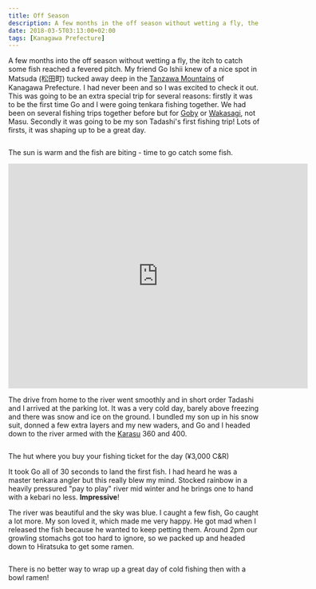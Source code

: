 ```yaml
---
title: Off Season
description: A few months in the off season without wetting a fly, the itch to catch some fish reached a fevered pitch. My friend Go Ishii knew of a nice spot in Matsuda (松田町) in the Tanzawa Mountains of Kanagawa Prefecture. I had never been and so I was excited to check it out...
date: 2018-03-5T03:13:00+02:00
tags: [Kanagawa Prefecture]
---
```

<div class=“text-lg m-2”>
<p class="mb-2">A few months into the off season without wetting a fly, the itch to catch some fish reached a fevered pitch. My friend Go Ishii knew of a nice spot in Matsuda (松田町) tucked away deep in the <a href="https://www.fallfishtenkara.com/lake-tanzawa/" target="_blank" rel="noopener" class="text-red-500 hover:bg-red-500 hover:text-white">Tanzawa Mountains</a> of Kanagawa Prefecture. I had never been and so I was excited to check it out. This was going to be an extra special trip for several reasons: firstly it was to be the first time Go and I were going tenkara fishing together. We had been on several fishing trips together before but for <a href="https://www.fallfishtenkara.com/goby-fishing/" target="_blank" rel="noopener" class="text-red-500 hover:bg-red-500 hover:text-white">Goby</a> or <a href="https://www.fallfishtenkara.com/november/" target="_blank" rel="noopener" class="text-red-500 hover:bg-red-500 hover:text-white">Wakasagi</a>, not Masu. Secondly it was going to be my son Tadashi's first fishing trip! Lots of firsts, it was shaping up to be a great day.</p>

<div class="w-8/12 mx-auto">
<img class="rounded-lg shadow-lg" src="https://fallfish-tenkara-images.s3-us-west-1.amazonaws.com/FfT+-+Off+Season/Go+Ishii-Ramen-Tenkara-Matsuda-Kanagawa+Prefecture-Japan-isaac-tadashi.jpg" alt="" />
<p class="italic text-center">The sun is warm and the fish are biting - time to go catch some fish.</p>
</div>

<iframe class="mt-4" style="border: 0;" src="https://www.google.com/maps/embed?pb=!1m18!1m12!1m3!1d6505.525490349884!2d139.1248165861801!3d35.38633998310349!2m3!1f0!2f0!3f0!3m2!1i1024!2i768!4f13.1!3m3!1m2!1s0x0%3A0x7091de0a63eaf49a!2z77y577yn77ys44Ok44OJ44Oq44Kt44K544Od44O844OE44OV44Kj44OD44K344Oz44Kw44Ko44Oq44Ki!5e0!3m2!1sen!2sjp!4v1520206259792" width="600" height="450" frameborder="0" allowfullscreen="allowfullscreen"></iframe>

<p class="mt-2 mb-2">The drive from home to the river went smoothly and in short order Tadashi and I arrived at the parking lot. It was a very cold day, barely above freezing and there was snow and ice on the ground. I bundled my son up in his snow suit, donned a few extra layers and my new waders, and Go and I headed down to the river armed with the <a href="http://www.discovertenkara.com/karasu.html" target="_blank" rel="noopener" class="text-red-500 hover:bg-red-500 hover:text-white">Karasu</a> 360 and 400.</p>

<div class="w-8/12 mx-auto">
<img class="rounded-lg shadow-lg" src="https://fallfish-tenkara-images.s3-us-west-1.amazonaws.com/FfT+-+Off+Season/Go+Ishii-Ramen-Tenkara-Matsuda-Kanagawa+Prefecture-Japan-fishing+hut.jpg" alt="" />
<p class="italic text-center">The hut where you buy your fishing ticket for the day (¥3,000 C&amp;R)</p>
</div>

<p class="mt-2 mb-2">It took Go all of 30 seconds to land the first fish. I had heard he was a master tenkara angler but this really blew my mind. Stocked rainbow in a heavily pressured "pay to play" river mid winter and he brings one to hand with a kebari no less. <strong>Impressive</strong>!</p>

<p class="mt-2 mb-2">The river was beautiful and the sky was blue. I caught a few fish, Go caught a lot more. My son loved it, which made me very happy. He got mad when I released the fish because he wanted to keep petting them. Around 2pm our growling stomachs got too hard to ignore, so we packed up and headed down to Hiratsuka to get some ramen.</p>

<div class="w-8/12 mx-auto">
<img class="rounded-lg shadow-lg" src="https://fallfish-tenkara-images.s3-us-west-1.amazonaws.com/FfT+-+Off+Season/Go+Ishii-Ramen-Tenkara-Matsuda-Kanagawa+Prefecture-Japan.jpg" alt="" />
<p class="italic text-center">There is no better way to wrap up a great day of cold fishing then with a bowl ramen!</p>
</div>

</div>